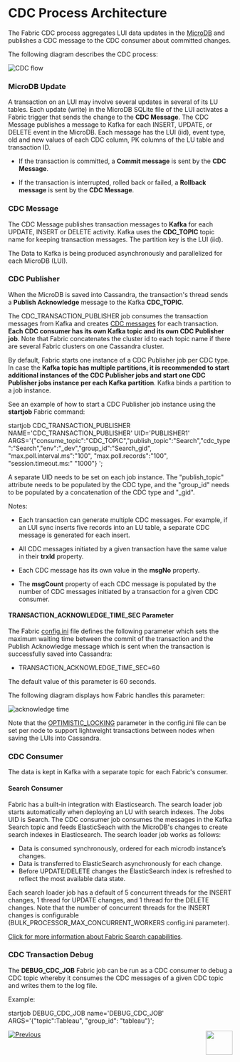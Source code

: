 # CDC Process Architecture

The Fabric CDC process aggregates LUI data updates in the [MicroDB](/articles/02_fabric_architecture/01_fabric_architecture_overview.md#211-microdb-) and publishes a CDC message to the CDC consumer about committed changes. 

The following diagram describes the CDC process:

![CDC flow](images/cdc_data_flow_diagram.png)

### MicroDB Update

A transaction on an LUI may involve several updates in several of its LU tables. Each update (write) in the MicroDB SQLite file of the LUI activates a Fabric trigger that sends the change to the **CDC Message**. The CDC Message publishes a message to Kafka for each INSERT, UPDATE, or DELETE event in the MicroDB. Each message has the LUI (iid), event type, old and new values of each CDC column, PK columns of the LU table and transaction ID.

-  If the transaction is committed, a **Commit message** is sent by the **CDC Message**. 

-  If the transaction is interrupted, rolled back or failed, a **Rollback message** is sent by the **CDC Message**. 

### CDC Message

The CDC Message publishes transaction messages to **Kafka**  for each UPDATE, INSERT or DELETE activity. Kafka uses the **CDC_TOPIC**  topic name for keeping transaction messages. The partition key is the LUI (iid).

The Data to Kafka is being produced asynchronously and parallelized for each MicroDB (LUI).


### CDC Publisher

When the MicroDB is saved into Cassandra, the transaction's thread sends a **Publish Acknowledge**  message to the Kafka **CDC_TOPIC**. 

The CDC_TRANSACTION_PUBLISHER job consumes the transaction messages from Kafka and creates [CDC messages](03_cdc_messages.md) for each transaction. **Each CDC consumer has its own Kafka topic and its own CDC Publisher job**. 
Note that Fabric concatenates the cluster id to each topic name if there are several Fabric clusters on one Cassandra cluster.

By default, Fabric starts one instance of a  CDC Publisher job per CDC type. In case the **Kafka topic has multiple partitions, it is recommended to start additional instances of the CDC Publisher jobs and start one CDC Publisher jobs instance per each Kafka partition**. Kafka binds a partition to a job instance. 

See an example of how to start a CDC Publisher job instance using the **startjob** Fabric command:

startjob CDC_TRANSACTION_PUBLISHER NAME='CDC_TRANSACTION_PUBLISHER' UID='PUBLISHER1' ARGS='{"consume_topic":"CDC_TOPIC","publish_topic":"Search","cdc_type":"Search","env":"_dev","group_id":"Search_gid", "max.poll.interval.ms":"100", "max.poll.records":"100", "session.timeout.ms:" "1000"} ';

A separate UID needs to be set on each job instance. The "publish_topic" attribute needs to be populated by the CDC type, and the "group_id" needs to be populated by a concatenation of the CDC type and "_gid".

Notes: 

- Each transaction can generate multiple CDC messages. For example, if an LUI sync inserts five records into an LU table, a separate CDC message is generated for each insert.

- All CDC messages initiated by a given transaction have the same value in their **trxId** property.

- Each CDC message has its own value in the **msgNo** property.

- The **msgCount** property of each CDC message is populated by the number of CDC messages initiated by a transaction for a given CDC consumer. 

  


#### TRANSACTION_ACKNOWLEDGE_TIME_SEC Parameter

The Fabric [config.ini](/articles/02_fabric_architecture/05_fabric_main_configuration_files.md#configini) file defines the following parameter which sets the maximum waiting time between the commit of the transaction and the Publish Acknowledge message which is sent when the transaction is successfully saved into Cassandra: 

- TRANSACTION_ACKNOWLEDGE_TIME_SEC=60

The default value of this parameter is 60 seconds.

The following diagram displays how Fabric handles this parameter:

![acknowledge time](images/cdc_publish_acknowledge_time_seq.png)

Note that the [OPTIMISTIC_LOCKING](/articles/23_fabric_transactions/02_fabric_transactions.md) parameter in the config.ini file can be set per node to support lightweight transactions between nodes when saving the LUIs into Cassandra.

### CDC Consumer

The data is kept in Kafka with a separate topic for each Fabric's consumer.

#### Search Consumer
Fabric has a built-in integration with Elasticsearch. The search loader job starts automatically when deploying an LU with search indexes. The Jobs UID is Search. The CDC consumer job consumes the messages in the Kafka Search topic and feeds ElasticSeach with the MicroDB's changes to create search indexes in Elasticsearch. The search loader job works as follows:

- Data is consumed synchronously, ordered for each microdb instance’s changes.
- Data is transferred to ElasticSearch asynchronously for each change.
- Before UPDATE/DELETE changes the ElasticSearch index is refreshed to reflect the most available data state.
  
Each search loader job has a default of 5 concurrent threads for the INSERT changes, 1 thread for UPDATE changes, and 1 thread for the DELETE changes. Note that the number of concurrent threads for the INSERT changes is configurable (BULK_PROCESSOR_MAX_CONCURRENT_WORKERS config.ini parameter).

[Click for more information about Fabric Search capabilities](cdc_consumers/search/01_search_overview_and_use_cases.md).

### CDC Transaction Debug 

The **DEBUG_CDC_JOB** Fabric job can be run as a CDC consumer to debug a CDC topic whereby it consumes the CDC messages of a given CDC topic and writes them to the log file. 

Example: 

startjob DEBUG_CDC_JOB name='DEBUG_CDC_JOB' ARGS='{"topic":Tableau", "group_id": "tableau"}';



[![Previous](/articles/images/Previous.png)](01_change_data_capture_overview.md)[<img align="right" width="60" height="54" src="/articles/images/Next.png">](03_cdc_messages.md)
